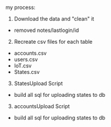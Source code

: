 my process:
1. Download the data and "clean" it
 - removed notes/lastlogin/id
2. Recreate csv files for each table
 - accounts.csv
 - users.csv
 - IoT.csv
 - States.csv
3. StatesUpload Script
 - build all sql for uploading states to db
 3. accountsUpload Script
 - build all sql for uploading states to db